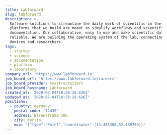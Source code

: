 ```yaml
---
title: Labforward
slug: labforward
description: >-
  Software solutions to streamline the daily work of scientific in the lab. The
  platforms that we build are meant to simplify workflows and scientific
  documentation. Our collaborative, easy to use and make scientific data more
  reliable. We are building the operating system of the lab, connecting data,
  devices and researchers.
tags:
  - startup
  - science
  - documentation
  - platform
  - laboratory
company_url: 'https://www.labforward.io'
job_board_url: 'https://www.labforward.io/careers'
job_board_provider: smartrecruiters
job_board_hostname: Labforward
created_at: '2020-07-04T18:26:18.626Z'
updated_at: '2020-07-04T18:26:18.626Z'
positions:
  - country: germany
    postal_code: '12435'
    address: Elsenstraße 106
    city: berlin
    map: '{"type":"Point","coordinates":[13.455388,52.489769]}'
---
```

